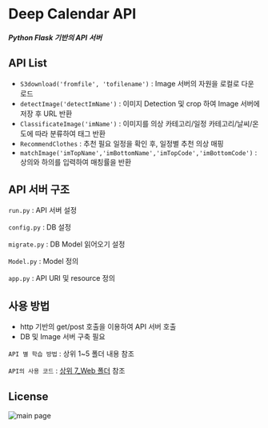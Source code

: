# Deep Calendar API

##### Python Flask 기반의 API 서버

## API List
- `S3download('fromfile', 'tofilename')` : Image 서버의 자원을 로컬로 다운로드
- `detectImage('detectImName')` : 이미지 Detection 및 crop 하여 Image 서버에 저장 후 URL 반환
- `ClassificateImage('imName')` : 이미지를 의상 카테고리/일정 카테고리/날씨/온도에 따라 분류하여 태그 반환
- `RecommendClothes` : 추천 필요 일정을 확인 후, 일정별 추천 의상 매핑 
- `matchImage('imTopName','imBottomName','imTopCode','imBottomCode')` : 상의와 하의를 입력하여 매칭률을 반환
  
## API 서버 구조
`run.py` : API 서버 설정

`config.py` : DB 설정

`migrate.py` : DB Model 읽어오기 설정

`Model.py` : Model 정의

`app.py` : API URI 및 resource 정의 

## 사용 방법
- http 기반의 get/post 호출을 이용하여 API 서버 호출
- DB 및 Image 서버 구축 필요

`API 별 학습 방법` : 상위 1~5 폴더 내용 참조

`API의 사용 코드` : [상위 7_Web 폴더](https://github.com/misoA/DeepCalendar/tree/master/7_Web) 참조  

## License
![main page](../bplogo.jpg)

